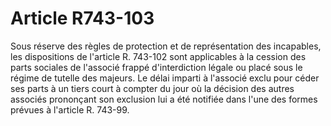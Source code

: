 # Article R743-103

Sous réserve des règles de protection et de représentation des incapables, les dispositions de l'article R. 743-102 sont applicables à la cession des parts sociales de l'associé frappé d'interdiction légale ou placé sous le régime de tutelle des majeurs.   Le délai imparti à l'associé exclu pour céder ses parts à un tiers court à compter du jour où la décision des autres associés prononçant son exclusion lui a été notifiée dans l'une des formes prévues à l'article R. 743-99.